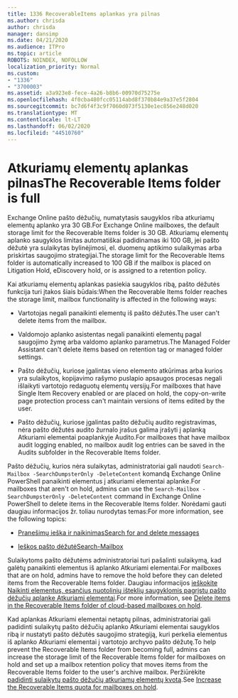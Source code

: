 ```yaml
---
title: 1336 RecoverableItems aplankas yra pilnas
ms.author: chrisda
author: chrisda
manager: dansimp
ms.date: 04/21/2020
ms.audience: ITPro
ms.topic: article
ROBOTS: NOINDEX, NOFOLLOW
localization_priority: Normal
ms.custom:
- "1336"
- "3700003"
ms.assetid: a3a923e8-fece-4a26-b8b6-00970d75275e
ms.openlocfilehash: 4f0cba480fcc05114abd8f370b84e9a37e5f2804
ms.sourcegitcommit: bc7d6f4f3c9f7060d073f5130e1ec856e248d020
ms.translationtype: MT
ms.contentlocale: lt-LT
ms.lasthandoff: 06/02/2020
ms.locfileid: "44510760"
---
```

# <a name="the-recoverable-items-folder-is-full"></a><span data-ttu-id="206ac-102">Atkuriamų elementų aplankas pilnas</span><span class="sxs-lookup"><span data-stu-id="206ac-102">The Recoverable Items folder is full</span></span>

<span data-ttu-id="206ac-103">Exchange Online pašto dėžučių, numatytasis saugyklos riba atkuriamų elementų aplanko yra 30 GB.</span><span class="sxs-lookup"><span data-stu-id="206ac-103">For Exchange Online mailboxes, the default storage limit for the Recoverable Items folder is 30 GB.</span></span> <span data-ttu-id="206ac-104">Atkuriamų elementų aplanko saugyklos limitas automatiškai padidinamas iki 100 GB, jei pašto dėžutė yra sulaikytas bylinėjimosi, el. duomenų aptikimo sulaikymas arba priskirtas saugojimo strategijai.</span><span class="sxs-lookup"><span data-stu-id="206ac-104">The storage limit for the Recoverable Items folder is automatically increased to 100 GB if the mailbox is placed on Litigation Hold, eDiscovery hold, or is assigned to a retention policy.</span></span>

<span data-ttu-id="206ac-105">Kai atkuriamų elementų aplankas pasiekia saugyklos ribą, pašto dėžutės funkcija turi įtakos šiais būdais:</span><span class="sxs-lookup"><span data-stu-id="206ac-105">When the Recoverable Items folder reaches the storage limit, mailbox functionality is affected in the following ways:</span></span>

- <span data-ttu-id="206ac-106">Vartotojas negali panaikinti elementų iš pašto dėžutės.</span><span class="sxs-lookup"><span data-stu-id="206ac-106">The user can't delete items from the mailbox.</span></span>

- <span data-ttu-id="206ac-107">Valdomojo aplanko asistentas negali panaikinti elementų pagal saugojimo žymę arba valdomo aplanko parametrus.</span><span class="sxs-lookup"><span data-stu-id="206ac-107">The Managed Folder Assistant can't delete items based on retention tag or managed folder settings.</span></span>

- <span data-ttu-id="206ac-108">Pašto dėžučių, kuriose įgalintas vieno elemento atkūrimas arba kurios yra sulaikytos, kopijavimo rašymo puslapio apsaugos procesas negali išlaikyti vartotojo redaguotų elementų versijų.</span><span class="sxs-lookup"><span data-stu-id="206ac-108">For mailboxes that have Single Item Recovery enabled or are placed on hold, the copy-on-write page protection process can't maintain versions of items edited by the user.</span></span>

- <span data-ttu-id="206ac-109">Pašto dėžučių, kuriose įgalintas pašto dėžučių audito registravimas, nėra pašto dėžutės audito žurnalo įrašus galima įrašyti į aplanką Atkuriami elementai poaplankyje Audito.</span><span class="sxs-lookup"><span data-stu-id="206ac-109">For mailboxes that have mailbox audit logging enabled, no mailbox audit log entries can be saved in the Audits subfolder in the Recoverable Items folder.</span></span>

<span data-ttu-id="206ac-110">Pašto dėžučių, kurios nėra sulaikytas, administratoriai gali naudoti `Search-Mailbox -SearchDumpsterOnly -DeleteContent` komandą Exchange Online PowerShell panaikinti elementus į atkuriami elementai aplanke.</span><span class="sxs-lookup"><span data-stu-id="206ac-110">For mailboxes that aren't on hold, admins can use the `Search-Mailbox -SearchDumpsterOnly -DeleteContent` command in Exchange Online PowerShell to delete items in the Recoverable Items folder.</span></span> <span data-ttu-id="206ac-111">Norėdami gauti daugiau informacijos žr. toliau nurodytas temas:</span><span class="sxs-lookup"><span data-stu-id="206ac-111">For more information, see the following topics:</span></span>

- [<span data-ttu-id="206ac-112">Pranešimų ieška ir naikinimas</span><span class="sxs-lookup"><span data-stu-id="206ac-112">Search for and delete messages</span></span>](https://docs.microsoft.com/microsoft-365/compliance/search-for-and-delete-messagesadmin-help)

- [<span data-ttu-id="206ac-113">Ieškos pašto dėžutė</span><span class="sxs-lookup"><span data-stu-id="206ac-113">Search-Mailbox</span></span>](https://docs.microsoft.com/powershell/module/exchange/mailboxes/Search-Mailbox)

<span data-ttu-id="206ac-114">Sulaikytoms pašto dėžutėms administratoriai turi pašalinti sulaikymą, kad galėtų panaikinti elementus iš aplanko Atkuriami elementai.</span><span class="sxs-lookup"><span data-stu-id="206ac-114">For mailboxes that are on hold, admins have to remove the hold before they can deleted items from the Recoverable Items folder.</span></span> <span data-ttu-id="206ac-115">Daugiau informacijos [ieškokite Naikinti elementus, esančius nuotolinių išteklių saugyklomis pagrįstų pašto dėžučių aplanke Atkuriami elementai](https://docs.microsoft.com/microsoft-365/compliance/delete-items-in-the-recoverable-items-folder-of-mailboxes-on-hold).</span><span class="sxs-lookup"><span data-stu-id="206ac-115">For more information, see [Delete items in the Recoverable Items folder of cloud-based mailboxes on hold](https://docs.microsoft.com/microsoft-365/compliance/delete-items-in-the-recoverable-items-folder-of-mailboxes-on-hold).</span></span>

<span data-ttu-id="206ac-116">Kad aplankas Atkuriami elementai netaptų pilnas, administratoriai gali padidinti sulaikytų pašto dėžučių aplanko Atkuriami elementai saugyklos ribą ir nustatyti pašto dėžutės saugojimo strategiją, kuri perkelia elementus iš aplanko Atkuriami elementai į vartotojo archyvo pašto dėžutę.</span><span class="sxs-lookup"><span data-stu-id="206ac-116">To help prevent the Recoverable Items folder from becoming full, admins can increase the storage limit of the Recoverable Items folder for mailboxes on hold and set up a mailbox retention policy that moves items from the Recoverable Items folder to the user's archive mailbox.</span></span> <span data-ttu-id="206ac-117">Peržiūrėkite [padidinti sulaikytų pašto dėžučių atkuriamų elementų kvotą](https://docs.microsoft.com/microsoft-365/compliance/increase-the-recoverable-quota-for-mailboxes-on-hold).</span><span class="sxs-lookup"><span data-stu-id="206ac-117">See [Increase the Recoverable Items quota for mailboxes on hold](https://docs.microsoft.com/microsoft-365/compliance/increase-the-recoverable-quota-for-mailboxes-on-hold).</span></span>
